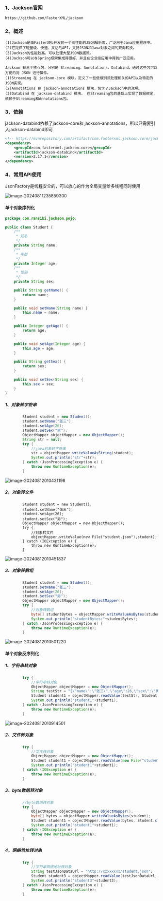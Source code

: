 ### 1、Jackson官网

```
https://github.com/FasterXML/jackson
```

### 2、概述

```
(1)Jackson是由FasterXML开发的一个高性能的JSON解析库，广泛用于Java应用程序中。
(2)它提供了轻量级、快速、灵活的API，支持JSON和Java对象之间的双向转换。
(3)Jackson的性能较高，可以处理大型JSON数据流。
(4)Jackson可以与Spring框架集成得很好，并且在企业级应用中得到广泛应用。
```

```
Jackson 有三个核心包，分别是 Streaming、Annotations、Databind，通过这些包可以方便的对 JSON 进行操作。
(1)Streaming 在 jackson-core 模块。定义了一些低级别流处理相关的API以及特定的JSON实现。
(2)Annotations 在 jackson-annotations 模块，包含了Jackson中的注解。
(3)Databind 在 jackson-databind 模块， 在Streaming包的基础上实现了数据绑定，依赖于Streaming和Annotations包。
```

### 3、依赖

jackson-databind依赖了jackson-core和 jackson-annotations，所以只需要引入jackson-databind即可

```xml
<!-- https://mvnrepository.com/artifact/com.fasterxml.jackson.core/jackson-databind -->
<dependency>
    <groupId>com.fasterxml.jackson.core</groupId>
    <artifactId>jackson-databind</artifactId>
    <version>2.17.1</version>
</dependency>
```

### 4、常用API使用

JsonFactory是线程安全的，可以放心的作为全局变量给多线程同时使用

![image-20240811235859300](D:\github\utils_learn\md\jackson学习.assets\image-20240811235859300.png)

#### 单个对象序列化

```java
package com.ransibi.jackson.pojo;

public class Student {
    /**
     * 姓名
     */
    private String name;
    /**
     * 年龄
     */
    private Integer age;
    /**
     * 性别
     */
    private String sex;

    public String getName() {
        return name;
    }

    public void setName(String name) {
        this.name = name;
    }

    public Integer getAge() {
        return age;
    }

    public void setAge(Integer age) {
        this.age = age;
    }

    public String getSex() {
        return sex;
    }

    public void setSex(String sex) {
        this.sex = sex;
    }
}
```

##### 1、对象转字符串

```java
        Student student = new Student();
        student.setName("张三");
        student.setAge(26);
        student.setSex("男");
        ObjectMapper objectMapper = new ObjectMapper();
        String str = null;
        try {
            //java对象转字符串
            str = objectMapper.writeValueAsString(student);
            System.out.println("str"+str);
        } catch (JsonProcessingException e) {
            throw new RuntimeException(e);
        }
```

![image-20240812010431198](D:\github\utils_learn\md\jackson学习.assets\image-20240812010431198.png)

##### 2、对象转文件

```
        Student student = new Student();
        student.setName("张三");
        student.setAge(26);
        student.setSex("男");
        ObjectMapper objectMapper = new ObjectMapper();
        try {
            //对象转文件
            objectMapper.writeValue(new File("student.json"),student);
        } catch (IOException e) {
            throw new RuntimeException(e);
        }
```

![image-20240812010451837](D:\github\utils_learn\md\jackson学习.assets\image-20240812010451837.png)

##### 3、对象转数组

```java
        Student student = new Student();
        student.setName("张三");
        student.setAge(26);
        student.setSex("男");
        ObjectMapper objectMapper = new ObjectMapper();
        try {
            //对象转数组
            byte[] studentBytes = objectMapper.writeValueAsBytes(student);
            System.out.println("studentBytes:"+studentBytes);
        } catch (JsonProcessingException e) {
            throw new RuntimeException(e);
        }
```

![image-20240812010501220](D:\github\utils_learn\md\jackson学习.assets\image-20240812010501220.png)

#### 单个对象反序列化

##### 1、字符串转对象

```java
        try {
            //字符串转对象
            ObjectMapper objectMapper = new ObjectMapper();
            String testStr = "{\"name\":\"张三\",\"age\":26,\"sex\":\"男\"}";
            Student student1 = objectMapper.readValue(testStr, Student.class);
            System.out.println("student1"+student1);
        } catch (JsonProcessingException e) {
            throw new RuntimeException(e);
        }
```

![image-20240812010914501](D:\github\utils_learn\md\jackson学习.assets\image-20240812010914501.png)

##### 2、文件转对象

```java
        try {
            //文件转对象
            ObjectMapper objectMapper = new ObjectMapper();
            Student student1 = objectMapper.readValue(new File("student.json"), Student.class);
            System.out.println("student1"+student1);
        } catch (IOException e) {
            throw new RuntimeException(e);
        }
```

##### 3、byte数组转对象

```java
        //byte数组转对象
        try {
            ObjectMapper objectMapper = new ObjectMapper();
            byte[] bytes = objectMapper.writeValueAsBytes(student);
            Student student1 = objectMapper.readValue(bytes, Student.class);
            System.out.println("student1"+student1);
        } catch (IOException e) {
            throw new RuntimeException(e);
        }
```

##### 4、网络地址转对象

```java
        try {
            //字符串网络地址转对象
            String testJsonDataUrl = "http://xxxxxxxx/student.json";
            Student student3 = objectMapper.readValue(testJsonDataUrl, Student.class);
            System.out.println("student3"+student3);
        } catch (JsonProcessingException e) {
            throw new RuntimeException(e);
        }
```

